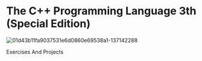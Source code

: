 # The C++ Programming Language 3th (Special Edition)

![01d43b11fa9037531e6d0860e69538a1-137142288](https://github.com/MarcoPettri/The-C-Plus-Plus-Programming-Language-3th/assets/75048742/3ae63bcf-7fca-4507-9ff6-32f015de5728)

Exercises And Projects
